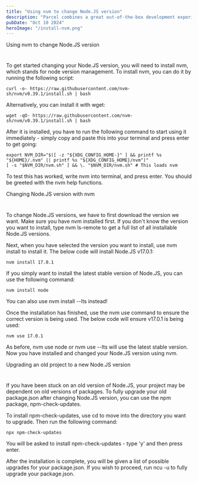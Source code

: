 ```yaml
---
title: "Using nvm to change Node.JS version"
description: "Parcel combines a great out-of-the-box development experience"
pubDate: "Oct 10 2024"
heroImage: "/install-nvm.png"
---
```


Using nvm to change Node.JS version

#

To get started changing your Node.JS version, you will need to install nvm, which stands for node version management. To install nvm, you can do it by running the following script:

```
curl -o- https://raw.githubusercontent.com/nvm-sh/nvm/v0.39.1/install.sh | bash
```

Alternatively, you can install it with wget:

```
wget -qO- https://raw.githubusercontent.com/nvm-sh/nvm/v0.39.1/install.sh | bash
```

After it is installed, you have to run the following command to start using it immediately - simply copy and paste this into your terminal and press enter to get going:

```
export NVM_DIR="$([ -z "${XDG_CONFIG_HOME-}" ] && printf %s "${HOME}/.nvm" || printf %s "${XDG_CONFIG_HOME}/nvm")"
[ -s "$NVM_DIR/nvm.sh" ] && \. "$NVM_DIR/nvm.sh" # This loads nvm
```

To test this has worked, write nvm into terminal, and press enter. You should be greeted with the nvm help functions.

Changing Node.JS version with nvm

#

To change Node.JS versions, we have to first download the version we want. Make sure you have nvm installed first. If you don't know the version you want to install, type nvm ls-remote to get a full list of all installable Node.JS versions.

Next, when you have selected the version you want to install, use nvm install to install it. The below code will install Node.JS v17.0.1:

```
nvm install 17.0.1
```

If you simply want to install the latest stable version of Node.JS, you can use the following command:

```
nvm install node
```

You can also use nvm install --lts instead!

Once the installation has finished, use the nvm use command to ensure the correct version is being used. The below code will ensure v17.0.1 is being used:

```
nvm use 17.0.1
```

As before, nvm use node or nvm use --lts will use the latest stable version. Now you have installed and changed your Node.JS version using nvm.

Upgrading an old project to a new Node.JS version

#

If you have been stuck on an old version of Node.JS, your project may be dependent on old versions of packages. To fully upgrade your old package.json after changing Node.JS version, you can use the npm package, npm-check-updates.

To install npm-check-updates, use cd to move into the directory you want to upgrade. Then run the following command:

```
npx npm-check-updates
```

You will be asked to install npm-check-updates - type 'y' and then press enter.

After the installation is complete, you will be given a list of possible upgrades for your package.json. If you wish to proceed, run ncu -u to fully upgrade your package.json.
